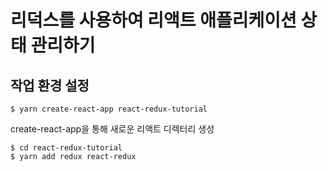 # 리덕스를 사용하여 리액트 애플리케이션 상태 관리하기

## 작업 환경 설정

`$ yarn create-react-app react-redux-tutorial`

create-react-app을 통해 새로운 리액트 디렉터리 생성

```   
$ cd react-redux-tutorial  
$ yarn add redux react-redux  
```
